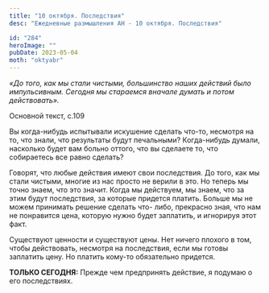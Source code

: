 ```yaml
---
title: "10 октября. Последствия"
desc: "Ежедневные размышления АН - 10 октября. Последствия"

id: "284"
heroImage: ""
pubDate: 2023-05-04
moth: "oktyabr"
---
```


_«До того, как мы стали чистыми, большинство наших действий было импульсивным.
Сегодня мы стараемся вначале думать и потом действовать»._

Основной текст, с.109

Вы когда-нибудь испытывали искушение сделать что-то, несмотря на то, что
знали, что результаты будут печальными? Когда-нибудь думали, насколько будет
вам больно оттого, что вы сделаете то, что собираетесь все равно сделать?

Говорят, что любые действия имеют свои последствия. До того, как мы стали
чистыми, многие из нас просто не верили в это. Но теперь мы точно знаем, что
это значит. Когда мы действуем, мы знаем, что за этим будут последствия, за
которые придется платить. Больше мы не можем принимать решение сделать что-
либо, прекрасно зная, что нам не понравится цена, которую нужно будет
заплатить, и игнорируя этот факт.

Существуют ценности и существуют цены. Нет ничего плохого в том, чтобы
действовать, несмотря на последствия, если мы готовы заплатить цену. Но
платить кому-то обязательно придется.

**ТОЛЬКО СЕГОДНЯ:** Прежде чем предпринять действие, я подумаю о его
последствиях.
